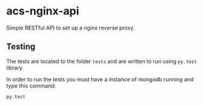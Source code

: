 # acs-nginx-api

Simple RESTful API to set up a nginx reverse proxy.

## Testing

The tests are located to the folder ``tests`` and are written to run using ``py.test`` library.

In order to run the tests you must have a instance of mongodb running and type this command:

```bash
py.test
```
